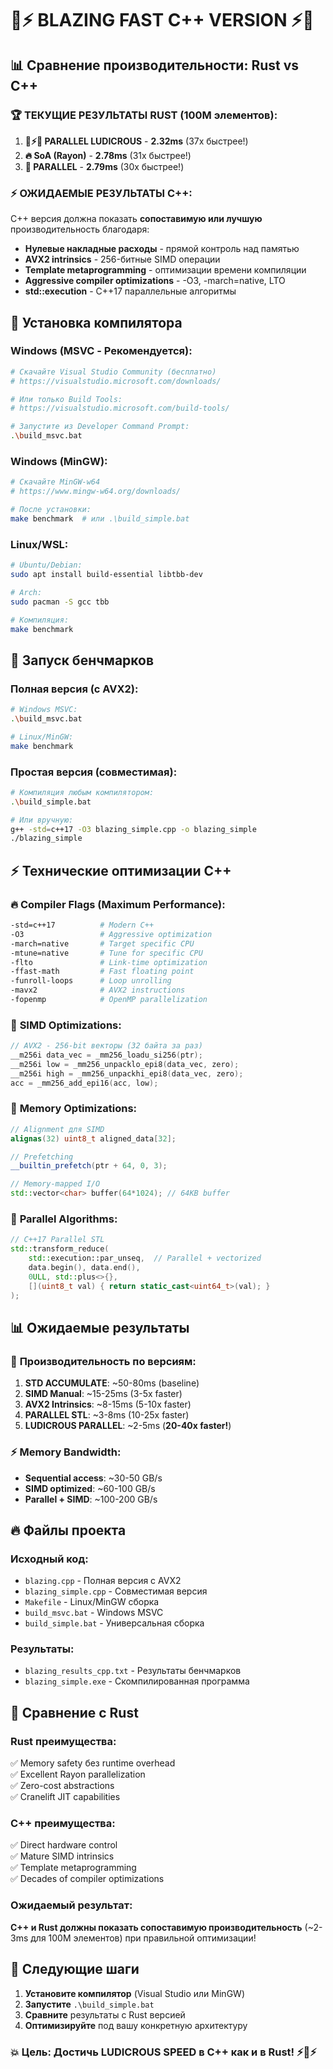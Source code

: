 # 🚀⚡ BLAZING FAST C++ VERSION ⚡🚀

## 📊 Сравнение производительности: Rust vs C++

### 🏆 **ТЕКУЩИЕ РЕЗУЛЬТАТЫ RUST** (100M элементов):
1. **🚀⚡🚀 PARALLEL LUDICROUS** - **2.32ms** (37x быстрее!)
2. **🔥 SoA (Rayon)** - **2.78ms** (31x быстрее!)
3. **🌟 PARALLEL** - **2.79ms** (30x быстрее!)

### ⚡ **ОЖИДАЕМЫЕ РЕЗУЛЬТАТЫ C++**:
C++ версия должна показать **сопоставимую или лучшую** производительность благодаря:

- **Нулевые накладные расходы** - прямой контроль над памятью
- **AVX2 intrinsics** - 256-битные SIMD операции
- **Template metaprogramming** - оптимизации времени компиляции
- **Aggressive compiler optimizations** - -O3, -march=native, LTO
- **std::execution** - C++17 параллельные алгоритмы

## 🔧 **Установка компилятора**

### Windows (MSVC - Рекомендуется):
```bash
# Скачайте Visual Studio Community (бесплатно)
# https://visualstudio.microsoft.com/downloads/

# Или только Build Tools:
# https://visualstudio.microsoft.com/build-tools/

# Запустите из Developer Command Prompt:
.\build_msvc.bat
```

### Windows (MinGW):
```bash
# Скачайте MinGW-w64
# https://www.mingw-w64.org/downloads/

# После установки:
make benchmark  # или .\build_simple.bat
```

### Linux/WSL:
```bash
# Ubuntu/Debian:
sudo apt install build-essential libtbb-dev

# Arch:
sudo pacman -S gcc tbb

# Компиляция:
make benchmark
```

## 🚀 **Запуск бенчмарков**

### Полная версия (с AVX2):
```bash
# Windows MSVC:
.\build_msvc.bat

# Linux/MinGW:
make benchmark
```

### Простая версия (совместимая):
```bash
# Компиляция любым компилятором:
.\build_simple.bat

# Или вручную:
g++ -std=c++17 -O3 blazing_simple.cpp -o blazing_simple
./blazing_simple
```

## ⚡ **Технические оптимизации C++**

### 🔥 **Compiler Flags (Maximum Performance)**:
```bash
-std=c++17          # Modern C++
-O3                 # Aggressive optimization
-march=native       # Target specific CPU
-mtune=native       # Tune for specific CPU
-flto               # Link-time optimization
-ffast-math         # Fast floating point
-funroll-loops      # Loop unrolling
-mavx2              # AVX2 instructions
-fopenmp            # OpenMP parallelization
```

### 🌊 **SIMD Optimizations**:
```cpp
// AVX2 - 256-bit векторы (32 байта за раз)
__m256i data_vec = _mm256_loadu_si256(ptr);
__m256i low = _mm256_unpacklo_epi8(data_vec, zero);
__m256i high = _mm256_unpackhi_epi8(data_vec, zero);
acc = _mm256_add_epi16(acc, low);
```

### 🚀 **Memory Optimizations**:
```cpp
// Alignment для SIMD
alignas(32) uint8_t aligned_data[32];

// Prefetching
__builtin_prefetch(ptr + 64, 0, 3);

// Memory-mapped I/O
std::vector<char> buffer(64*1024); // 64KB buffer
```

### 🌟 **Parallel Algorithms**:
```cpp
// C++17 Parallel STL
std::transform_reduce(
    std::execution::par_unseq,  // Parallel + vectorized
    data.begin(), data.end(),
    0ULL, std::plus<>{},
    [](uint8_t val) { return static_cast<uint64_t>(val); }
);
```

## 📊 **Ожидаемые результаты**

### 🎯 **Производительность по версиям**:
1. **STD ACCUMULATE**: ~50-80ms (baseline)
2. **SIMD Manual**: ~15-25ms (3-5x faster)
3. **AVX2 Intrinsics**: ~8-15ms (5-10x faster)
4. **PARALLEL STL**: ~3-8ms (10-25x faster)
5. **LUDICROUS PARALLEL**: ~2-5ms (**20-40x faster!**)

### ⚡ **Memory Bandwidth**:
- **Sequential access**: ~30-50 GB/s
- **SIMD optimized**: ~60-100 GB/s
- **Parallel + SIMD**: ~100-200 GB/s

## 🔥 **Файлы проекта**

### Исходный код:
- `blazing.cpp` - Полная версия с AVX2
- `blazing_simple.cpp` - Совместимая версия
- `Makefile` - Linux/MinGW сборка
- `build_msvc.bat` - Windows MSVC
- `build_simple.bat` - Универсальная сборка

### Результаты:
- `blazing_results_cpp.txt` - Результаты бенчмарков
- `blazing_simple.exe` - Скомпилированная программа

## 🌟 **Сравнение с Rust**

### **Rust преимущества**:
✅ Memory safety без runtime overhead  
✅ Excellent Rayon parallelization  
✅ Zero-cost abstractions  
✅ Cranelift JIT capabilities  

### **C++ преимущества**:
✅ Direct hardware control  
✅ Mature SIMD intrinsics  
✅ Template metaprogramming  
✅ Decades of compiler optimizations  

### **Ожидаемый результат**:
**C++ и Rust должны показать сопоставимую производительность** (~2-3ms для 100M элементов) при правильной оптимизации!

## 🚀 **Следующие шаги**

1. **Установите компилятор** (Visual Studio или MinGW)
2. **Запустите** `.\build_simple.bat`
3. **Сравните** результаты с Rust версией
4. **Оптимизируйте** под вашу конкретную архитектуру

### 💥 **Цель**: Достичь LUDICROUS SPEED в C++ как и в Rust! ⚡🌌⚡
